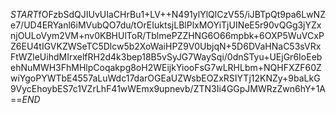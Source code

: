 $START$fOFzbSdQJIUvUIaCHrBu1+LV++N491ylYlQlCzV55/iJBTpQt9pa6LwNZe7/UD4ERYanl6iMVubQO7du/tOrEIuktsjLBlPlxMOYiTjUINeE5r90vQGg3jYZxnjOULoVym2VM+nv0KBHUlToR/TblmePZZHNG6O66mpbk+6OXP5WuVCxPZ6EU4tIGVKZWSeTC5Dlcw5b2XoWaiHPZ9V0UbjqN+5D6DVaHNaC53sVRxFtWZleUihdMIrxelfRH2d4k3bep18B5vSyJG7WaySqi/0dnSTyu+UEjGr6IoEebehNuMWH3FhMHlpCoqakpg8oH2WEijkYiooFsG7wLRHLbm+NQHFXZF60ZwiYgoPYWTbE4557aLuWdc17darOGEaUZWsbEOZxRSIYTj12KNZy+9baLkG9VycEhoybES7c1VZrLhF41wWEmx9upnevb/ZTN3Ii4GGpJMWRzZwn6hY+1A==$END$